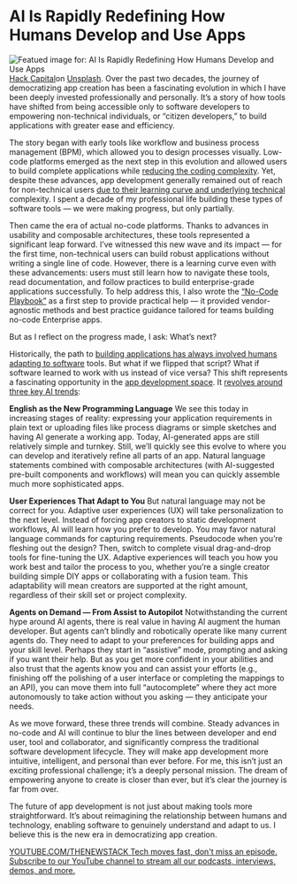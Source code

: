 # AI Is Rapidly Redefining How Humans Develop and Use Apps
![Featued image for: AI Is Rapidly Redefining How Humans Develop and Use Apps](https://cdn.thenewstack.io/media/2025/01/defccef9-hack-capital-uv5_bsypfum-unsplash-1024x683.jpg)
[Hack Capital](https://unsplash.com/@hackcapital?utm_content=creditCopyText&utm_medium=referral&utm_source=unsplash)on
[Unsplash](https://unsplash.com/photos/black-flat-screen-computer-monitors-uv5_bsypFUM?utm_content=creditCopyText&utm_medium=referral&utm_source=unsplash).
Over the past two decades, the journey of democratizing app creation has been a fascinating evolution in which I have been deeply invested professionally and personally. It’s a story of how tools have shifted from being accessible only to software developers to empowering non-technical individuals, or “citizen developers,” to build applications with greater ease and efficiency.

The story began with early tools like workflow and business process management (BPM), which allowed you to design processes visually. Low-code platforms emerged as the next step in this evolution and allowed users to build complete applications while [reducing the coding complexity](https://thenewstack.io/5-clean-code-tips-for-reducing-cognitive-complexity/). Yet, despite these advances, app development generally remained out of reach for non-technical users [due to their learning curve and underlying technical](https://thenewstack.io/5-ways-to-prepare-your-dev-team-for-technical-due-diligence/) complexity. I spent a decade of my professional life building these types of software tools — we were making progress, but only partially.

Then came the era of actual no-code platforms. Thanks to advances in usability and composable architectures, these tools represented a significant leap forward. I’ve witnessed this new wave and its impact — for the first time, non-technical users can build robust applications without writing a single line of code. However, there is a learning curve even with these advancements: users must still learn how to navigate these tools, read documentation, and follow practices to build enterprise-grade applications successfully. To help address this, I also wrote the [“No-Code Playbook”](https://www.amazon.com/No-Code-Playbook-Vendor-Agnostic-Applications-Complexity/dp/B0BVDQ5P85/ref=sr_1_1?crid=1HCU4FCK9TDSA&dib=eyJ2IjoiMSJ9.aW3gBrK7OrXAomGceAJ6hBPqat9PNVV8452IoWQusgQ9QwQsdK-Sbp1S4u2gTEr5rRxeXatrA17SR5pT7gCyYKvqUsKHASocmKM1TwMWe3UkR9jBEBei_evkC0E2CaRYe1U1Qk4HhQlkVLkL_AgQhA.OL9e7JXLSDbVs4bxjadDj00eHgWyQ9geSahkauNEaLo&dib_tag=se&keywords=no-code+playbook&qid=1734975694&sprefix=no-code+playbook%2Caps%2C162&sr=8-1) as a first step to provide practical help — it provided vendor-agnostic methods and best practice guidance tailored for teams building no-code Enterprise apps.

But as I reflect on the progress made, I ask: What’s next?

Historically, the path to [building applications has always involved humans adapting to software](https://thenewstack.io/heres-why-a-hosted-api-gateway-is-always-better-than-building-your-own/) tools. But what if we flipped that script? What if software learned to work with us instead of vice versa? This shift represents a fascinating opportunity in the [app development space](https://thenewstack.io/harnessing-visual-appeal-is-the-key-to-gaining-users-in-a-crowded-app-space/). It [revolves around three key AI trends](https://thenewstack.io/3-key-trends-for-ai-engineering-in-the-cloud-in-2024/):

**English as the New Programming Language**
We see this today in increasing stages of reality: expressing your application requirements in plain text or uploading files like process diagrams or simple sketches and having AI generate a working app. Today, AI-generated apps are still relatively simple and turnkey. Still, we’ll quickly see this evolve to where you can develop and iteratively refine all parts of an app. Natural language statements combined with composable architectures (with AI-suggested pre-built components and workflows) will mean you can quickly assemble much more sophisticated apps.

**User Experiences That Adapt to You**
But natural language may not be correct for you. Adaptive user experiences (UX) will take personalization to the next level. Instead of forcing app creators to static development workflows, AI will learn how you prefer to develop. You may favor natural language commands for capturing requirements. Pseudocode when you’re fleshing out the design? Then, switch to complete visual drag-and-drop tools for fine-tuning the UX. Adaptive experiences will teach you how you work best and tailor the process to you, whether you’re a single creator building simple DIY apps or collaborating with a fusion team. This adaptability will mean creators are supported at the right amount, regardless of their skill set or project complexity.

**Agents on Demand — From Assist to Autopilot**
Notwithstanding the current hype around AI agents, there is real value in having AI augment the human developer. But agents can’t blindly and robotically operate like many current agents do. They need to adapt to your preferences for building apps and your skill level. Perhaps they start in “assistive” mode, prompting and asking if you want their help. But as you get more confident in your abilities and also trust that the agents know you and can assist your efforts (e.g., finishing off the polishing of a user interface or completing the mappings to an API), you can move them into full “autocomplete” where they act more autonomously to take action without you asking — they anticipate your needs.

As we move forward, these three trends will combine. Steady advances in no-code and AI will continue to blur the lines between developer and end user, tool and collaborator, and significantly compress the traditional software development lifecycle. They will make app development more intuitive, intelligent, and personal than ever before. For me, this isn’t just an exciting professional challenge; it’s a deeply personal mission. The dream of empowering anyone to create is closer than ever, but it’s clear the journey is far from over.

The future of app development is not just about making tools more straightforward. It’s about reimagining the relationship between humans and technology, enabling software to genuinely understand and adapt to us. I believe this is the new era in democratizing app creation.

[
YOUTUBE.COM/THENEWSTACK
Tech moves fast, don't miss an episode. Subscribe to our YouTube
channel to stream all our podcasts, interviews, demos, and more.
](https://youtube.com/thenewstack?sub_confirmation=1)